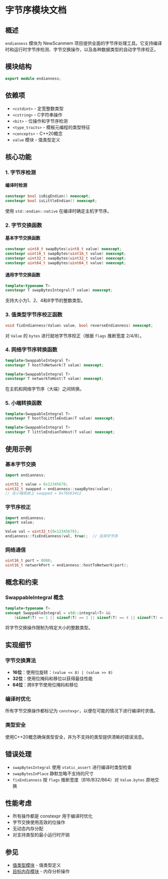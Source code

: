 # 字节序模块文档

## 概述

`endianness` 模块为 NewScanmem 项目提供全面的字节序处理工具。它支持编译时和运行时字节序检测、字节交换操作，以及各种数据类型的自动字节序校正。

## 模块结构

```cpp
export module endianness;
```

## 依赖项

- `<cstdint>` - 定宽整数类型
- `<cstring>` - C字符串操作
- `<bit>` - 位操作和字节序检测
- `<type_traits>` - 模板元编程的类型特征
- `<concepts>` - C++20概念
- `value` 模块 - 值类型定义

## 核心功能

### 1. 字节序检测

#### 编译时检测

```cpp
constexpr bool isBigEndian() noexcept;
constexpr bool isLittleEndian() noexcept;
```

使用 `std::endian::native` 在编译时确定主机字节序。

### 2. 字节交换函数

#### 基本字节交换函数

```cpp
constexpr uint8_t swapBytes(uint8_t value) noexcept;
constexpr uint16_t swapBytes(uint16_t value) noexcept;
constexpr uint32_t swapBytes(uint32_t value) noexcept;
constexpr uint64_t swapBytes(uint64_t value) noexcept;
```

#### 通用字节交换函数

```cpp
template<typename T>
constexpr T swapBytesIntegral(T value) noexcept;
```

支持大小为1、2、4和8字节的整数类型。

### 3. 值类型字节序校正函数

```cpp
void fixEndianness(Value& value, bool reverseEndianness) noexcept;
```

对 `Value` 的 `bytes` 进行就地字节序校正（根据 `flags` 推断宽度 2/4/8）。

### 4. 网络字节序转换函数

```cpp
template<SwappableIntegral T>
constexpr T hostToNetwork(T value) noexcept;

template<SwappableIntegral T>
constexpr T networkToHost(T value) noexcept;
```

在主机和网络字节序（大端）之间转换。

### 5. 小端转换函数

```cpp
template<SwappableIntegral T>
constexpr T hostToLittleEndian(T value) noexcept;

template<SwappableIntegral T>
constexpr T littleEndianToHost(T value) noexcept;
```

## 使用示例

### 基本字节交换

```cpp
import endianness;

uint32_t value = 0x12345678;
uint32_t swapped = endianness::swapBytes(value);
// 在小端系统上 swapped = 0x78563412
```

### 字节序校正

```cpp
import endianness;
import value;

Value val = uint32_t{0x12345678};
endianness::fixEndianness(val, true);  // 反转字节序
```

### 网络通信

```cpp
uint16_t port = 8080;
uint16_t networkPort = endianness::hostToNetwork(port);
```

## 概念和约束

### SwappableIntegral 概念

```cpp
template<typename T>
concept SwappableIntegral = std::integral<T> && 
    (sizeof(T) == 1 || sizeof(T) == 2 || sizeof(T) == 4 || sizeof(T) == 8);
```

将字节交换操作限制为特定大小的整数类型。

## 实现细节

### 字节交换算法

- **16位**：使用位旋转：`(value << 8) | (value >> 8)`
- **32位**：使用位掩码和移位以获得最佳性能
- **64位**：跨8字节使用位掩码和移位

### 编译时优化

所有字节交换操作都标记为 `constexpr`，以便在可能的情况下进行编译时求值。

### 类型安全

使用C++20概念确保类型安全，并为不支持的类型提供清晰的错误消息。

## 错误处理

- `swapBytesIntegral` 使用 `static_assert` 进行编译时类型检查
- `swapBytesInPlace` 静默忽略不支持的尺寸
- `fixEndianness` 按 `flags` 推断宽度（B16/B32/B64）对 `Value.bytes` 原地交换

## 性能考虑

- 所有操作都是 constexpr 用于编译时优化
- 字节交换使用高效的位操作
- 无动态内存分配
- 对支持类型的最小运行时开销

## 参见

- [值类型模块](value.md) - 值类型定义
- [目标内存模块](target_mem.md) - 内存分析操作
